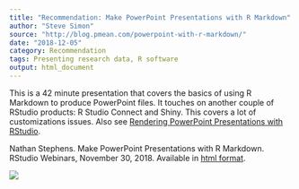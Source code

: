```yaml
---
title: "Recommendation: Make PowerPoint Presentations with R Markdown"
author: "Steve Simon"
source: "http://blog.pmean.com/powerpoint-with-r-markdown/"
date: "2018-12-05"
category: Recommendation
tags: Presenting research data, R software
output: html_document
---
```


This is a 42 minute presentation that covers the basics of using R
Markdown to produce PowerPoint files. It touches on another couple of
RStudio products: R Studio Connect and Shiny. This covers a lot of
customizations issues. Also see [Rendering PowerPoint Presentations with
RStudio](https://support.rstudio.com/hc/en-us/articles/360004672913-Rendering-PowerPoint-Presentations-with-RStudio).

<!---More--->

Nathan Stephens. Make PowerPoint Presentations with R Markdown. RStudio
Webinars, November 30, 2018. Available in [html
format](https://resources.rstudio.com/webinars/make-powerpoint-presentations-with-r-markdown-nathan-stephens).

![](http://www.pmean.com/images/powerpoint-with-r-markdown01.png)




